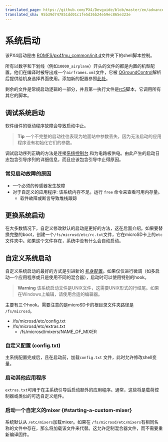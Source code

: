 ```yaml
---
translated_page: https://github.com/PX4/Devguide/blob/master/en/advanced/system_startup.md
translated_sha: 95b39d747851dd01c1fe5d36b24e59ec865e323e
---
```


# 系统启动


该PX4启动是由 [ROMFS/px4fmu_common/init.d](https://github.com/PX4/Firmware/tree/master/ROMFS/px4fmu_common/init.d)文件夹下的shell脚本控制。

所有以数字和下划线（例如`10000_airplane`）开头的文件的都是内置的机型配置。他们在编译时被导出成一个`airframes.xml`文件，它被 [QGroundControl](http://qgroundcontrol.org)解析后提供给机身选择界面使用。添加新的配置参照[此处](../airframes/adding_a_new_frame.md)。

剩余的文件是常规启动逻辑的一部分，并且第一执行文件是[rcS](https://github.com/PX4/Firmware/blob/master/ROMFS/px4fmu_common/init.d/rcS)脚本，它调用所有其它的脚本。

## 调试系统启动

软件组件的驱动程序故障会导致启动中止。

> **Tip** 一个不完整的启动往往表现为地面站中参数丢失，因为无法启动的应用程序没有初始化它们的参数。

调试启动序列正确的方法是连接[系统控制台](../debug/system_console.md) 和为电路板供电。由此产生的启动日志包含引导序列的详细信息，而且应该包含引导中止得原因。

### 常见启动故障的原因

- 一个必须的传感器发生故障
- 对于自定义的应用程序: 该系统内存不足。运行 `free` 命令来查看可用内存量。
  - 软件故障或断言导致堆栈跟踪

## 更换系统启动

在大多数情况下，自定义修改默认的启动是更好的方法，这在后面介绍。如果要替换完整的boot，创建一个`/fs/microsd/etc/rc.txt`文件，它在microSD卡上的`etc`文件夹中。如果这个文件存在，系统中没有什么会自动启动。

## 自定义系统启动

自定义系统启动的最好的方式是引进新的 [机身配置](../airframes/adding_a_new_frame.md)。如果仅仅进行微调（如多启动一个应用程序或只是使用不同的混合器），启动时可以使用特别的hook。

> **Warning** 该系统启动文件是UNIX文件，这需要UNIX形式的行结尾。如果在Windows上编辑，请使用合适的编辑器。

主要有三个hook。需要注意的是microSD卡的根目录文件夹路径是 `/fs/microsd`。

- /fs/microsd/etc/config.txt
- /fs/microsd/etc/extras.txt
  - /fs/microsd/mixers/NAME_OF_MIXER

### 自定义配置 (config.txt)

主系统配置完成后，且在启动前，加载`config.txt` 文件，此时允许修改shell变量。

### 启动其他应用程序

 `extras.txt`可用于在主系统引导后启动额外的应用程序。通常，这些将是载荷控制器或类似的可选自定义组件。

### 启动一个自定义的mixer {#starting-a-custom-mixer}

系统默认从 `/etc/mixers`加载mixer。如果在 `/fs/microsd/etc/mixers`有相同名称的文件中存在，那么将加载该文件来代替。这允许定制混合器文件，而不需要重新编译固件。
